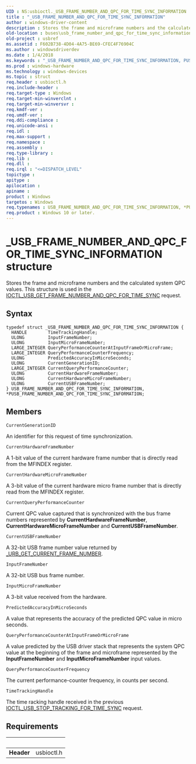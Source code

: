```yaml
---
UID : NS:usbioctl._USB_FRAME_NUMBER_AND_QPC_FOR_TIME_SYNC_INFORMATION
title : "_USB_FRAME_NUMBER_AND_QPC_FOR_TIME_SYNC_INFORMATION"
author : windows-driver-content
description : Stores the frame and microframe numbers and the calculated system QPC values. This structure is used in the IOCTL_USB_GET_FRAME_NUMBER_AND_QPC_FOR_TIME_SYNC request.
old-location : buses\usb_frame_number_and_qpc_for_time_sync_information.htm
old-project : usbref
ms.assetid : F602B738-4D04-4A75-BE69-CFEC4F76904C
ms.author : windowsdriverdev
ms.date : 1/4/2018
ms.keywords : "_USB_FRAME_NUMBER_AND_QPC_FOR_TIME_SYNC_INFORMATION, PUSB_FRAME_NUMBER_AND_QPC_FOR_TIME_SYNC_INFORMATION, PUSB_FRAME_NUMBER_AND_QPC_FOR_TIME_SYNC_INFORMATION structure pointer [Buses], *PUSB_FRAME_NUMBER_AND_QPC_FOR_TIME_SYNC_INFORMATION, USB_FRAME_NUMBER_AND_QPC_FOR_TIME_SYNC_INFORMATION structure [Buses], usbioctl/USB_FRAME_NUMBER_AND_QPC_FOR_TIME_SYNC_INFORMATION, buses.usb_frame_number_and_qpc_for_time_sync_information, USB_FRAME_NUMBER_AND_QPC_FOR_TIME_SYNC_INFORMATION, usbioctl/PUSB_FRAME_NUMBER_AND_QPC_FOR_TIME_SYNC_INFORMATION"
ms.prod : windows-hardware
ms.technology : windows-devices
ms.topic : struct
req.header : usbioctl.h
req.include-header : 
req.target-type : Windows
req.target-min-winverclnt : 
req.target-min-winversvr : 
req.kmdf-ver : 
req.umdf-ver : 
req.ddi-compliance : 
req.unicode-ansi : 
req.idl : 
req.max-support : 
req.namespace : 
req.assembly : 
req.type-library : 
req.lib : 
req.dll : 
req.irql : "<=DISPATCH_LEVEL"
topictype : 
apitype : 
apilocation : 
apiname : 
product : Windows
targetos : Windows
req.typenames : USB_FRAME_NUMBER_AND_QPC_FOR_TIME_SYNC_INFORMATION, *PUSB_FRAME_NUMBER_AND_QPC_FOR_TIME_SYNC_INFORMATION
req.product : Windows 10 or later.
---
```


# _USB_FRAME_NUMBER_AND_QPC_FOR_TIME_SYNC_INFORMATION structure
Stores the frame and microframe numbers and the calculated system QPC values. This structure is used in the <a href="..\usbioctl\ni-usbioctl-ioctl_usb_get_frame_number_and_qpc_for_time_sync.md">IOCTL_USB_GET_FRAME_NUMBER_AND_QPC_FOR_TIME_SYNC</a> request.

## Syntax
````
typedef struct _USB_FRAME_NUMBER_AND_QPC_FOR_TIME_SYNC_INFORMATION {
  HANDLE        TimeTrackingHandle;
  ULONG         InputFrameNumber;
  ULONG         InputMicroFrameNumber;
  LARGE_INTEGER QueryPerformanceCounterAtInputFrameOrMicroFrame;
  LARGE_INTEGER QueryPerformanceCounterFrequency;
  ULONG         PredictedAccuracyInMicroSeconds;
  ULONG         CurrentGenerationID;
  LARGE_INTEGER CurrentQueryPerformanceCounter;
  ULONG         CurrentHardwareFrameNumber;
  ULONG         CurrentHardwareMicroFrameNumber;
  ULONG         CurrentUSBFrameNumber;
} USB_FRAME_NUMBER_AND_QPC_FOR_TIME_SYNC_INFORMATION, *PUSB_FRAME_NUMBER_AND_QPC_FOR_TIME_SYNC_INFORMATION;
````

## Members


`CurrentGenerationID`

An identifier for this request of time synchronization.

`CurrentHardwareFrameNumber`

A 1-bit value of the current hardware frame number that is directly read  from the MFINDEX register.

`CurrentHardwareMicroFrameNumber`

A 3-bit value of the current hardware micro frame number that is  directly read from the MFINDEX register.

`CurrentQueryPerformanceCounter`

Current QPC value captured that is synchronized with the bus frame numbers represented by <b>CurrentHardwareFrameNumber</b>, <b>CurrentHardwareMicroFrameNumber</b> and <b>CurrentUSBFrameNumber</b>.

`CurrentUSBFrameNumber`

A 32-bit USB frame number value returned by <a href="..\usb\ns-usb-_urb_get_current_frame_number.md">_URB_GET_CURRENT_FRAME_NUMBER</a>.

`InputFrameNumber`

A 32-bit USB bus frame number.

`InputMicroFrameNumber`

A 3-bit value received from the hardware.

`PredictedAccuracyInMicroSeconds`

A value that represents the accuracy of the predicted QPC value in micro seconds.

`QueryPerformanceCounterAtInputFrameOrMicroFrame`

A value predicted by the USB driver stack that represents the system QPC value at the beginning of the frame and microframe represented by the <b>InputFrameNumber</b> and <b>InputMicroFrameNumber</b> input values.

`QueryPerformanceCounterFrequency`

The current performance-counter frequency, in counts per second.

`TimeTrackingHandle`

The time racking handle received in the previous <a href="..\usbioctl\ni-usbioctl-ioctl_usb_stop_tracking_for_time_sync.md">IOCTL_USB_STOP_TRACKING_FOR_TIME_SYNC</a> request.


## Requirements
| &nbsp; | &nbsp; |
| ---- |:---- |
| **Header** | usbioctl.h |